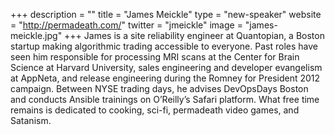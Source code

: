 +++
description = ""
title = "James Meickle"
type = "new-speaker"
website = "http://permadeath.com/"
twitter = "jmeickle"
image = "james-meickle.jpg"
+++
James is a site reliability engineer at Quantopian, a Boston startup making algorithmic trading accessible to everyone. Past roles have seen him responsible for processing MRI scans at the Center for Brain Science at Harvard University, sales engineering and developer evangelism at AppNeta, and release engineering during the Romney for President 2012 campaign. Between NYSE trading days, he advises DevOpsDays Boston and conducts Ansible trainings on O’Reilly’s Safari platform. What free time remains is dedicated to cooking, sci-fi, permadeath video games, and Satanism.